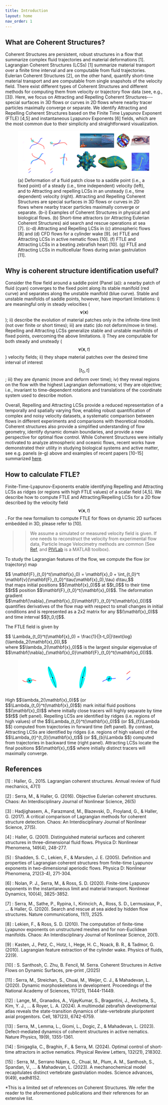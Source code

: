 ```yaml
---
title: Introduction
layout: home
nav_order: 1
---
```


## What are Coherent Structures?

Coherent Structures are persistent, robust structures in a flow that summarize complex fluid trajectories and material deformations [1]. Lagrangian Coherent Structures (LCSs) [1] summarize material transport over a finite time interval and are computable from fluid trajectories. Eulerian Coherent Structures [2], on the other hand, quantify short-time material transport and are computable from single snapshots of the velocity field. There exist different types of Coherent Structures and different methods for computing them from velocity or trajectory flow data (see, e.g., [3]). Here, we focus on Attracting and Repelling Coherent Structures---special surfaces in 3D flows or curves in 2D flows where nearby tracer particles maximally converge or separate. We identify Attracting and Repelling Coherent Structures based on the Finite Time Lyapunov Exponent (FTLE) [4,5] and instantaneous Lyapunov Exponents [6] fields, which are the most common due to their simplicity and straightforward visualization. 

<figure>
<img src="./Images/MainIntroBanner.png" alt="Alt text">
<figcaption>(a) Deformation of a fluid patch close to a saddle point (i.e., a fixed point) of a steady (i.e., time independent) velocity (left), and to Attracting and repelling LCSs in an unsteady (i.e., time dependent) velocity (right). Attracting and Repelling Coherent Structures are special surfaces in 3D flows or curves in 2D flows where nearby tracer particles maximally converge or separate. (b-i) Examples of Coherent Structures in physical and biological flows. (b) Short-time attractors (or Attracting Eulerian Coherent Structures) aid search and rescue operations at sea [7]. (c-d) Attracting and Repelling LCSs in (c) atmospheric flows [8] and (d) CFD flows for a cylinder wake [9]. (e) FTLE and Attracting LCSs in active nematic flows [10]. (f) FTLE and Attracting LCSs in a beating zebrafish heart [10]. (g) FTLE and Attracting LCSs in multicellular flows during avian gastrulation [11].</figcaption>
 </figure>

## Why is coherent structure identification useful?
Consider the flow field around a saddle point (Panel (a)): a nearby patch of fluid (cyan) converges to the fixed point along its stable manifold (red curve) and separates along the unstable manifold (blue curve). Stable and unstable manifolds of saddle points, however, have important limitations: i) are meaningful only in steady velocities ($$\mathbf{v}(\mathbf{x})$$); ii) describe the evolution of material patches only in the infinite-time limit (not over finite or short times); iii) are static (do not deform/move in time). Repelling and Attracting LCSs generalize stable and unstable manifolds of fixed points, overcoming the above limitations. i) They are computable for both steady and unsteady ($$\mathbf{v}(\mathbf{x},t)$$) velocity fields; ii) they shape material patches over the desired time interval of interest $$[t_0, t]$$; iii) they are dynamic (move and deform over time); iv) they reveal regions on the flow with the highest Lagrangian deformations; v) they are objective; i.e., invariant to time-dependent rotations and translations of the coordinate system used to describe motion. 

Overall, Repelling and Attracting LCSs provide a reduced representation of a temporally and spatially varying flow, enabling robust quantification of complex and noisy velocity datasets, a systematic comparison between flows in different experiments and comparisons with theoretical models. Coherent structures also provide a simplified understanding of flow geometry, identify dynamic domain boundaries, and provide a new perspective for optimal flow control. While Coherent Structures were initially motivated to analyze atmospheric and oceanic flows, recent works have demonstrated their utility in studying biological systems and active matter, see e.g. panels (e-g) above and examples of recent papers [10-15] summarized [here](./docs/LivingandActiveMatter.md). 

## How to calculate FTLE?
Finite-Time-Lyapunov-Exponents enable identifying Repelling and Attracting LCSs as ridges (or regions with high FTLE values) of a scalar field [4,5]. We describe how to compute FTLE and Attracting/Repelling LCSs for a 2D flow described by the velocity field $$\mathbf{v}(\mathbf{x},t)$$. For the new formalism to compute FTLE for flows on dynamic 2D surfaces embedded in 3D, please refer to [10].

>> We assume a simulated or measured velocity field is given. If one needs to reconstruct the velocity from experimental flow data, Particle Image Velocimetry methods are common (See [Ref](https://en.wikipedia.org/wiki/Particle_image_velocimetry), and [PIVLab](https://pivlab.blogspot.com/p/blog-page_19.html) is a MATLAB toolbox). 
>> 
To study the Lagrangian features of the flow, we compute the flow (or trajectory) map 
<div> 
$$ \mathbf{F}_{t_0}^t(\mathbf{x}_0)  = \mathbf{x}_0 + \int_{t_0}^t \mathbf{v}(\mathbf{F}_{t_0}^\tau(\mathbf{x}_0),\tau) d\tau,$$
</div>
that maps initial positions $$(\mathbf{x}_0)$$ at $$t_0$$ to their time $$t$$ position $$\mathbf{F}_{t_0}^t(\mathbf{x}_0)$$. The deformation gradient $$\mathbf{\nabla}_{\mathbf{x}_0}\mathbf{F}_{t_0}^t(\mathbf{x}_0))$$ quantifies derivatives of the flow map with respect to small changes in initial conditions and is represented as a 2x2 matrix for any $$(\mathbf{x}_0)$$ and time interval $$[t_0,t]$$. 

The FTLE field is given by 
<div>
$$ \Lambda_{t_0}^t(\mathbf{x}_0) = \frac{1}{|t-t_0|}\text{log}(\lambda_2(\mathbf{x}_0)),$$
 </div>
where $$\lambda_2(\mathbf{x}_0)$$ is the largest singular eigenvalue of $$\mathbf{\nabla}_{\mathbf{x}_0}\mathbf{F}_{t_0}^t(\mathbf{x}_0))$$. 
<figure>
<img src="./Images/deformationIntroFTLE.png" alt="Alt text">
<figcaption> </figcaption>
</figure>
High $$\lambda_2(\mathbf{x}_0)$$ (or $$\Lambda_{t_0}^t(\mathbf{x}_0)$$) mark initial fluid positions $$(\mathbf{x}_0)$$ where initially close tracers will highly separate by time $$t$$ (left panel). Repelling LCSs are identified by ridges (i.e. regions of high values) of the $$\Lambda_{t_0}^t(\mathbf{x}_0)$$ (or $$_{f}\Lambda $$) computed from trajectories in forward time (left panel).  By contrast, Attracting LCSs are identified by ridges (i.e. regions of high values) of the $$\Lambda_{t}^{t_0}(\mathbf{x}_t)$$ (or $$_{b}\Lambda $$) computed from trajectories in backward time (right panel).  Attracting LCSs locate the final positions $$(\mathbf{x}_t)$$ where initially distinct tracers will maximally converge. 

## References

[1] : Haller, G., 2015. Lagrangian coherent structures. Annual review of fluid mechanics, 47(1)

[2] : Serra, M., & Haller, G. (2016). Objective Eulerian coherent structures. Chaos: An Interdisciplinary Journal of Nonlinear Science, 26(5)

[3] : Hadjighasem, A., Farazmand, M., Blazevski, D., Froyland, G., & Haller, G. (2017). A critical comparison of Lagrangian methods for coherent structure detection. Chaos: An Interdisciplinary Journal of Nonlinear Science, 27(5).

[4] : Haller, G. (2001). Distinguished material surfaces and coherent structures in three-dimensional fluid flows. Physica D: Nonlinear Phenomena, 149(4), 248-277.

[5] : Shadden, S. C., Lekien, F., & Marsden, J. E. (2005). Definition and properties of Lagrangian coherent structures from finite-time Lyapunov exponents in two-dimensional aperiodic flows. Physica D: Nonlinear Phenomena, 212(3-4), 271-304.

[6] : Nolan, P. J., Serra, M., & Ross, S. D. (2020). Finite-time Lyapunov exponents in the instantaneous limit and material transport. Nonlinear Dynamics, 100(4), 3825-3852.

[7] : Serra, M., Sathe, P., Rypina, I., Kirincich, A., Ross, S. D., Lermusiaux, P., ... & Haller, G. (2020). Search and rescue at sea aided by hidden flow structures. Nature communications, 11(1), 2525.

[8] : Lekien, F., & Ross, S. D. (2010). The computation of finite-time Lyapunov exponents on unstructured meshes and for non-Euclidean manifolds. Chaos: An Interdisciplinary Journal of Nonlinear Science, 20(1).

[9] : Kasten, J., Petz, C., Hotz, I., Hege, H. C., Noack, B. R., & Tadmor, G. (2010). Lagrangian feature extraction of the cylinder wake. Physics of fluids, 22(9).

[10] : S. Santhosh, C. Zhu, B. Fencil, M. Serra. Coherent Structures in Active Flows on Dynamic Surfaces, pre-print ,(2025)  

[11] : Serra, M., Streichan, S., Chuai, M., Weijer, C. J., & Mahadevan, L. (2020). Dynamic morphoskeletons in development. Proceedings of the National Academy of Sciences, 117(21), 11444-11449.

[12] : Lange, M., Granados, A., VijayKumar, S., Bragantini, J., Ancheta, S., Kim, Y. J., ... & Royer, L. A. (2024). A multimodal zebrafish developmental atlas reveals the state-transition dynamics of late-vertebrate pluripotent axial progenitors. Cell, 187(23), 6742-6759.
  
[13] : Serra, M., Lemma, L., Giomi, L., Dogic, Z., & Mahadevan, L. (2023). Defect-mediated dynamics of coherent structures in active nematics. Nature Physics, 19(9), 1355-1361.

[14] : Sinigaglia, C., Braghin, F., & Serra, M. (2024). Optimal control of short-time attractors in active nematics. Physical Review Letters, 132(21), 218302.

[15] : Serra, M., Serrano Nájera, G., Chuai, M., Plum, A. M., Santhosh, S., Spandan, V., ... & Mahadevan, L. (2023). A mechanochemical model recapitulates distinct vertebrate gastrulation modes. Science advances, 9(49), eadh8152. 

*This is a limited set of references on Coherent Structures. We refer the reader to the aforementioned publications and their references for an extensive list.  
